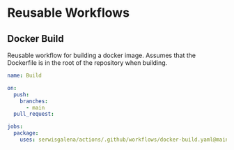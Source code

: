 # Reusable Workflows

## Docker Build

Reusable workflow for building a docker image. Assumes that the Dockerfile is in the root of the repository when building.

```yaml
name: Build

on:
  push:
    branches:
      - main
  pull_request:

jobs:
  package:
    uses: serwisgalena/actions/.github/workflows/docker-build.yaml@main
```
